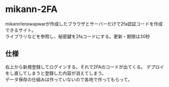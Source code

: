 # mikann-2FA

mikann!enswapwarが作成したブラウザとサーバーだけで2fa認証コードを作成できるサイト。  
ライブラリなどを参照し、秘密鍵を2faコードにする。更新・期限は30秒  

## 仕様
右上から新規登録してログインする。それで2FAのコードが出てくる。
デプロイをし直してしまうと登録した内容が消えてしまう。  
データ保存の仕組みは作っていないので各地で作ってもらって。
